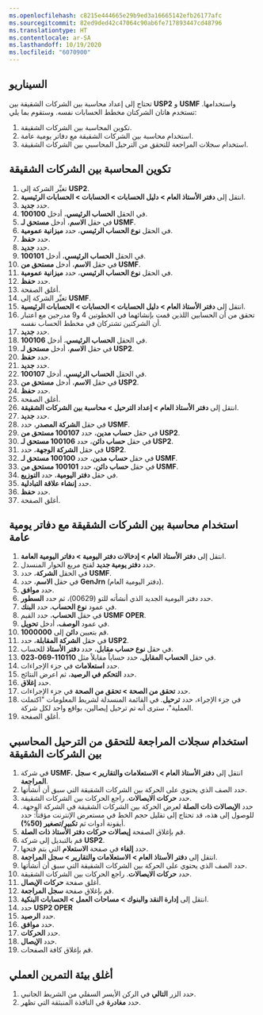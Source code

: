 ```yaml
---
ms.openlocfilehash: c8215e444665e29b9ed3a16665142efb26177afc
ms.sourcegitcommit: 82ed9ded42c47064c90ab6fe717893447cd48796
ms.translationtype: HT
ms.contentlocale: ar-SA
ms.lasthandoff: 10/19/2020
ms.locfileid: "6070900"
---
```

## <a name="scenario"></a>السيناريو
تحتاج إلى إعداد محاسبة بين الشركات الشقيقة بين **USP2** و **USMF** واستخدامها. تستخدم هاتان الشركتان مخطط الحسابات نفسه. وستقوم بما يلي: 

1.  تكوين المحاسبة بين الشركات الشقيقة.
2.  استخدام محاسبة بين الشركات الشقيقة مع دفاتر يومية عامة. 
3.  استخدام سجلات المراجعة للتحقق من الترحيل المحاسبي بين الشركات الشقيقة.

## <a name="configure-intercompany-accounting"></a>تكوين المحاسبة بين الشركات الشقيقة 

1.  تغيِّر الشركة إلى **USP2**.
2.  انتقل إلى **دفتر الأستاذ العام > دليل الحسابات > الحسابات > الحسابات الرئيسية**.
3.  حدد **جديد‎**.
4.  في الحقل **الحساب الرئيسي**، أدخل **100100**.
5.  في حقل **الاسم**، أدخل **مستحق لـ USMF**.
6.  في الحقل **نوع الحساب الرئيسي**، حدد **ميزانية عمومية**.
7.  حدد **حفظ**.
7.  حدد **جديد‎**.
8.  في الحقل **الحساب الرئيسي**، أدخل **100101**.
9.  في حقل **الاسم**، أدخل **مستحق من USMF**.
10. في الحقل **نوع الحساب الرئيسي**، حدد **ميزانية عمومية**.
11. حدد **حفظ**.
12. أغلق الصفحة.
13. تغيِّر الشركة إلى **USMF**.
14. انتقل إلى **دفتر الأستاذ العام > دليل الحسابات > الحسابات > الحسابات الرئيسية**.
15. تحقق من أن الحسابين اللذين قمت بإنشائهما في الخطوتين 4 و9 مدرجين مع اعتبار أن الشركتين تشتركان في مخطط الحساب نفسه.
16. حدد **جديد‎**.
17. في الحقل **الحساب الرئيسي**، أدخل **100106**.
18. في حقل **الاسم**، أدخل **مستحق لـ USP2**.
19. حدد **حفظ**.
19. حدد **جديد‎**.
20. في الحقل **الحساب الرئيسي**، أدخل **100107**.
21. في حقل **الاسم**، أدخل **مستحق من USP2**.
22. حدد **حفظ**.
22. أغلق الصفحة.
23. انتقل إلى **دفتر الأستاذ العام > إعداد الترحيل > محاسبة بين الشركات الشقيقة**.
24. حدد **جديد‎**.
25. في حقل **الشركة المصدر**، حدد **USMF**.
26. في حقل **حساب مدين**، حدد **100107 مستحق من USP2**.
27. في حقل **حساب دائن**، حدد **100106 مستحق لـ USP2**.
28. في حقل **الشركة الوجهة**، حدد **USP2**.
29. في حقل **حساب مدين**، حدد **100100 مستحق لـ USMF**.
30. في حقل **حساب دائن**، حدد **100101 مستحق من USMF**.
31. في حقل **دفتر اليومية**، حدد **التوزيع**.
32. حدد **إنشاء علاقة التبادلية**.
34. حدد **حفظ**.
35. أغلق الصفحة.


## <a name="use-intercompany-accounting-with-general-journals"></a>استخدام محاسبة بين الشركات الشقيقة مع دفاتر يومية عامة 

1.  انتقل إلى **دفتر الأستاذ العام > إدخالات دفتر اليومية > دفاتر اليومية العامة**.
2.  حدد **دفتر يومية جديد** لفتح مربع الحوار المنسدل.
3.  في الحقل **الشركة**، حدد **USMF**.
4.  في حقل **الاسم**، حدد **GenJrn‎** (دفتر اليومية العام).
5.  حدد **موافق**.
6.  حدد دفتر اليومية الجديد الذي أنشأته للتو (00629)، ثم حدد **السطور**.
7.  في عمود **نوع الحساب**، حدد **البنك**.
8.  في حقل **الحساب**، حدد القيم **USMF OPER**.
9.  في عمود **الوصف**، أدخل **تحويل**.
10. قم بتعيين **دائن** إلى **1000000**.
11. في حقل **الشركة المقابلة**، حدد **USP2**.
12. في حقل **نوع حساب مقابل**، حدد **دفتر الأستاذ** للحساب.
13. في حقل **الحساب المقابل**، حدد حساباً مقابلاً مثل **110110-069-023**.
14. حدد **استعلامات** في جزء الإجراءات. 
15. حدد **التحكم في الرصيد**، ثم اعرض النتائج.
17. حدد **إغلاق**.
18. حدد **تحقق من الصحة > تحقق من الصحة** في جزء الإجراءات.
20. في جزء الإجراء، حدد **ترحيل**. في القائمة المنسدلة لشريط المعلومات "اكتملت العملية"، سترى أنه تم ترحيل إيصالين، بواقع واحد لكل شركة.
23. أغلق الصفحة.

## <a name="use-audit-trails-to-verify-the-intercompany-accounting-posting"></a>استخدام سجلات المراجعة للتحقق من الترحيل المحاسبي بين الشركات الشقيقة 

1.  في شركة **USMF**، انتقل إلى **دفتر الأستاذ العام > الاستعلامات والتقارير > سجل المراجعة**.
2.  حدد الصف الذي يحتوي على الحركة بين الشركات الشقيقة التي سبق أن أنشأتها.
3.  حدد **حركات الايصالات**. راجع الحركات بين الشركات الشقيقة.
3.  حدد **الإيصالات ذات الصلة** لعرض الحركة بين الشركات الشقيقة في الشركة الوجهة. للوصول إلى هذه، قد تحتاج إلى تقليل حجم الخط في مستعرض الإنترنت مؤقتاً: حدد أيقونة أدوات ثم **تكبير/تصغير (50%)**.
4.  قم بإغلاق الصفحة **إيصالات حركات دفتر الأستاذ ذات الصلة**.
8.  قم بالتبديل إلى شركة **USP2**.
9.  حدد **إلغاء** في صفحة **الاستعلام** التي يتم فتحها.
10. انتقل إلى **دفتر الأستاذ العام > الاستعلامات والتقارير > سجل المراجعة**.
10. حدد الصف الذي يحتوي على الحركة بين الشركات الشقيقة التي سبق أن أنشأتها.
10. حدد **حركات الايصالات**. راجع الحركات بين الشركات الشقيقة.
11. أغلق صفحة **حركات الإيصال**.
12. قم بإغلاق صفحة **سجل المراجعة**.
13. انتقل إلى **‏‫إدارة النقد والبنوك‬ > مساحات العمل > الحسابات البنكية**.
14. حدد **USP2 OPER**
14. حدد **الرصيد**.
15. حدد **موافق**.
16. حدد **الحركات**.
17. حدد **الإيصال**.
18. قم بإغلاق كافة الصفحات.

## <a name="close-the-lab-environment"></a>أغلق بيئة التمرين العملي 

1. حدد الزر **التالي** في الركن الأيسر السفلي من الشريط الجانبي.
2. حدد **مغادرة** في النافذة المنبثقة التي تظهر.
